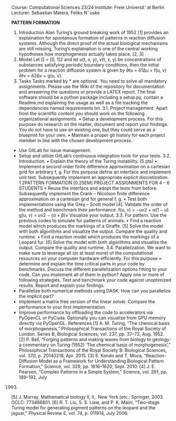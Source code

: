 Course: Computational Sciences 23/24
Institute: Freie Universit¨at Berlin
Lecturer: Sebastian Matera, Feliks N¨uske

**PATTERN FORMATION**

1. Introduction
Alan Turing’s ground breaking work of 1952 [1] provides an explaination for
spontanous formation of patterns in reaction diffusion systems. Although the direct
proof of the actual biological mechanisms are still missing, Turing’s explaination is
one of the central working hypotheses how morphogenesis actually takes place. [2, 3]
2. Model
Let Ω = [0, 1]2 and let u(t, x, y), v(t, x, y) be concentrations of substances satisfying periodic boundary conditions, then the initial problem for a reaction diffusion
system is given by
∂tu = δ1∆u + f(u, v)
∂tv = δ2∆v + g(u, v).
3. Tasks
Tasks marked by * are optional. You need to solve all mandatory assignments.
Please use the Wiki of the repository for documentation and answering the questions
or provide a LATEX report. The final software should be a python package including
a setup.py, contain a Readme.md explaining the usage as well as a file tracking the
dependencies named requirements.txt.
3.1. Project management. Apart from the scientific content you should work on
the following organizational assignments.
• Setup a development process. For this purpose do research on the matter,
document and report your findings. You do not have to use an existing
one, but they could serve as a blueprint for your own.
• Maintain a proper git history for each project member in line with the
chosen development process.
* Use GitLab for issue management.
* Setup and utilize GitLab’s continuous integration tools for your tests.
3.2. Introduction.
• Explain the theory of the Turing instability. (5 pts)
• Implement a second order finite difference approximation on a cartesian
grid for arbitrary f, g. For this purpose define an interface and implement
unit test. Subsequently implement an appropriate explicit discretization.
1
2PATTERN FORMATION [0.25EM] PROJECT ASSIGNMENTS FOR 4 – 6 STUDENTS
• Reuse the interface and adopt the tests from before. Subsequently implement the Crank – Nicolson finite difference approximation on a cartesian
grid for general f, g.
• Test both implementations using the Grey – Scott model [4]. Validate the
order of the method and benchmark their performance.
f(u, v) = −uv2 + α(1 − u)
g(u, v) = uv2 − (α + β)v
Visualize your output.
3.3. Fur pattern. Use the previous codes to simulate fur patterns of animals.
• Find a reaction model which produces the markings of a Giraffe. [5] Solve
the model with both algorithms and visualize the output. Compare the
quality and runtime.
• Find a reaction model which produces the markings of a Leopard fur. [6]
Solve the model with both algorithms and visualize the output. Compare
the quality and runtime.
3.4. Parallelization. We want to make sure to leverage all (or at least more) of the
computational resources on your computer hardware efficiently. For this purpose
• determine and explain the time critical parts in your code by benchmarks.
Discuss the different parallelization options fitting to your code. Can you
implement all of them in python?
Apply one or more of following strategies. Test and benchmark your code against
unoptimized results. Report and explain your findings.
* Parallelize both numerical methods using DASK. How can you parallelize
the implicit part?
* Implement a matrix free version of the linear solver. Compare the performance to your first implementation.
* Improve performance by offloading the code to accelerators via PyOpenCL
or PyCuda. Optionally you can visualize from GPU memory directly via
PyOpenGL.
References
[1] A. M. Turing, “The chemical basis of morphogenesis,” Philosophical Transactions of the Royal
Society of London. Series B, Biological Sciences, vol. 237, pp. 37–72, Aug. 1952.
[2] P. Ball, “Forging patterns and making waves from biology to geology: a commentary on Turing
(1952) ‘The chemical basis of morphogenesis’,” Philosophical Transactions of the Royal Society
B: Biological Sciences, vol. 370, p. 20140218, Apr. 2015.
[3] S. Kondo and T. Miura, “Reaction-Diffusion Model as a Framework for Understanding Biological Pattern Formation,” Science, vol. 329, pp. 1616–1620, Sept. 2010.
[4] J. E. Pearson, “Complex Patterns in a Simple System,” Science, vol. 261, pp. 189–192, July
1993.
[5] J. Murray, Mathematical biology II, II,. New York [etc.: Springer, 2003. OCLC: 773466801.
[6] R. T. Liu, S. S. Liaw, and P. K. Maini, “Two-stage Turing model for generating pigment
patterns on the leopard and the jaguar,” Physical Review E, vol. 74, p. 011914, July 2006.
